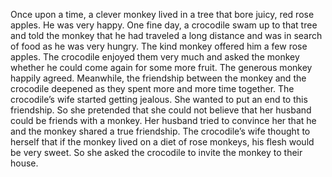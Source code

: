 Once upon a time, a clever monkey lived in a tree that bore juicy, red rose apples. He was very happy. One fine day, a crocodile swam up to that tree and told the monkey that he had traveled a long distance and was in search of food as he was very hungry. The kind monkey offered him a few rose apples. The crocodile enjoyed them very much and asked the monkey whether he could come again for some more fruit. The generous monkey happily agreed.
Meanwhile, the friendship between the monkey and the crocodile deepened as they spent more and more time together. The crocodile’s wife started getting jealous. She wanted to put an end to this friendship. So she pretended that she could not believe that her husband could be friends with a monkey. Her husband tried to convince her that he and the monkey shared a true friendship. The crocodile’s wife thought to herself that if the monkey lived on a diet of rose monkeys, his flesh would be very sweet. So she asked the crocodile to invite the monkey to their house.
